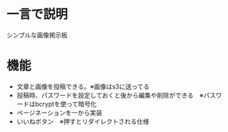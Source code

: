 # 一言で説明
シンプルな画像掲示板

# 機能
- 文章と画像を投稿できる。※画像はs3に送ってる
- 投稿時、パスワードを設定しておくと後から編集や削除ができる　※パスワードはbcryptを使って暗号化
- ページネーションを一から実装
- いいねボタン　※押すとリダイレクトされる仕様

